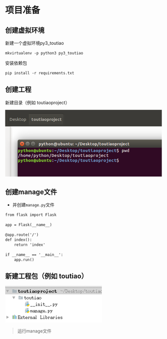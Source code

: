 # 项目准备

## 创建虚拟环境

新建一个虚拟环境py3\_toutiao

```
mkvirtualenv -p python3 py3_toutiao
```

安装依赖包

```
pip install -r requirements.txt
```

## 创建工程

新建目录（例如 toutiaoproject）

![](/assets/toutiaoproject.png)

## 创建manage文件

* 并创建`manage.py`文件

```
from flask import Flask

app = Flask(__name__)

@app.route('/')
def index():
    return 'index'

if __name__ == '__main__':
    app.run()
```

## 新建工程包（例如 toutiao）

![](/assets/创建项目.png)

> 运行manage文件



